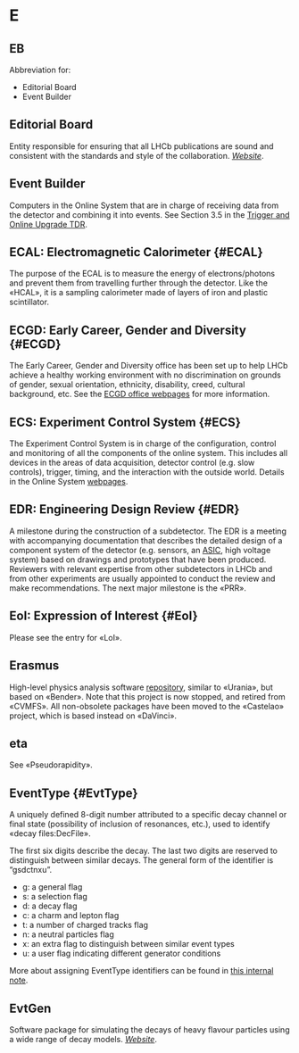 # E

## EB

Abbreviation for:

 * Editorial Board
 * Event Builder

## Editorial Board

Entity responsible for ensuring that all LHCb publications are sound and consistent with the standards and style of the collaboration.
[_Website_](http://lhcb.web.cern.ch/lhcb/lhcb_page/collaboration/organization/editorial_board/default.html).

## Event Builder

Computers in the Online System that are in charge of receiving data from the detector and combining it into events.
See Section 3.5 in the [Trigger and Online Upgrade TDR](https://cds.cern.ch/record/1701361).

## ECAL: Electromagnetic Calorimeter {#ECAL}

The purpose of the ECAL is to measure the energy of electrons/photons and prevent them from travelling further through the detector.
Like the «HCAL», it is a sampling calorimeter made of layers of iron and plastic scintillator.

## ECGD: Early Career, Gender and Diversity {#ECGD}

The Early Career, Gender and Diversity office has been set up to help LHCb achieve a healthy working environment
with no discrimination on grounds of gender, sexual orientation, ethnicity, disability, creed, cultural background, etc.
See the [ECGD office webpages](http://lhcb.web.cern.ch/lhcb/ECGD_Office/ECGD-intro.html) for more information.

## ECS: Experiment Control System {#ECS}

The Experiment Control System is in charge of the configuration, control and monitoring of all the components of the online system.
This includes all devices in the areas of data acquisition, detector control (e.g. slow controls), trigger, timing,
and the interaction with the outside world.
Details in the Online System [webpages](http://lhcb-online.web.cern.ch/lhcb-online/ecs/default.htm).

## EDR: Engineering Design Review {#EDR}

A milestone during the construction of a subdetector.
The EDR is a meeting with accompanying documentation that describes the detailed design of a component system of the detector
(e.g. sensors, an [ASIC](https://en.wikipedia.org/wiki/Application-specific_integrated_circuit), high voltage system)
based on drawings and prototypes that have been produced.
Reviewers with relevant expertise from other subdetectors in LHCb and from other experiments
are usually appointed to conduct the review and make recommendations. The next major milestone is the «PRR».

## EoI: Expression of Interest {#EoI}

Please see the entry for «LoI».

## Erasmus

High-level physics analysis software [repository](https://gitlab.cern.ch/lhcb/Erasmus), similar to «Urania», but based on «Bender». Note that this project is now stopped, and retired from «CVMFS». All non-obsolete packages have been moved to the «Castelao» project, which is based instead on «DaVinci».

## eta

See «Pseudorapidity».

## EventType {#EvtType}

A uniquely defined 8-digit number attributed to a specific decay channel or final state (possibility of inclusion of resonances, etc.), used to identify «decay files:DecFile».

The first six digits describe the decay. The last two digits are reserved to distinguish between similar decays. The general form of the identifier is “gsdctnxu”.

* g: a general flag
* s: a selection flag
* d: a decay flag
* c: a charm and lepton flag
* t: a number of charged tracks flag
* n: a neutral particles flag
* x: an extra flag to distinguish between similar event types
* u: a user flag indicating different generator conditions

More about assigning EventType identifiers can be found in [this internal note](https://cds.cern.ch/record/855452/files/lhcb-2005-034.pdf).

## EvtGen

Software package for simulating the decays of heavy flavour particles using a wide range of decay models.
[_Website_](https://evtgen.hepforge.org).
